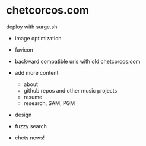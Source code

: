 # chetcorcos.com

deploy with surge.sh

- image optimization
- favicon
- backward compatible urls with old chetcorcos.com

- add more content
	- about
	- github repos and other music projects
	- resume
	- research, SAM, PGM

- design

- fuzzy search
- chets news!
